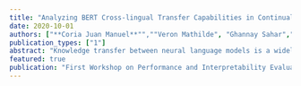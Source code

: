 ```yaml
---
title: "Analyzing BERT Cross-lingual Transfer Capabilities in Continual Sequence Labeling"
date: 2020-10-01
authors: ["**Coria Juan Manuel**"",""Veron Mathilde", "Ghannay Sahar","Bernard Guillaume","Bredin Hervé", "Galibert Olivier","Rosset Sophie"]
publication_types: ["1"]
abstract: "Knowledge transfer between neural language models is a widely used technique that has proven to improve performance in a multitude of natural language tasks, in particular with the recent rise of large pre-trained language models like BERT. Similarly, high crosslingual transfer has been shown to occur in multilingual language models. Hence, it is of great importance to better understand this phenomenon as well as its limits. While most studies about cross-lingual transfer focus on training on independent and identically distributed (i.e. i.i.d.) samples, in this paper we study cross-lingual transfer in a continual learning setting on two sequence labeling tasks: slotfilling and named entity recognition. We investigate this by training multilingual BERT on sequences of 9 languages, one language at a time, on the MultiATIS++ and MultiCoNER corpora. Our first findings are that forward transfer between languages is retained although forgetting is present. Additional experiments show that lost performance can be recovered with as little as a single training epoch even if forgetting was high, which can be explained by a progressive shift of model parameters towards a better multilingual initialization. We also find that commonly used metrics might be insufficient to assess continual learning performance."
featured: true
publication: "First Workshop on Performance and Interpretability Evaluations of Multimodal, Multipurpose, Massive-Scale Models"
---
```




